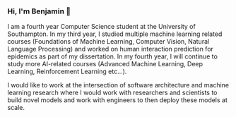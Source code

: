 ### Hi, I'm Benjamin 👋
I am a fourth year Computer Science student at the University of Southampton. In my third year, I studied multiple machine learning related courses (Foundations of Machine Learning, Computer Vision, Natural Language Processing) and worked on human interaction prediction for epidemics as part of my dissertation. In my fourth year, I will continue to study more AI-related courses (Advanced Machine Learning, Deep Learning, Reinforcement Learning etc...). 

I would like to work at the intersection of software architecture and machine learning research where I would work with researchers and scientists to build novel models and work with engineers to then deploy these models at scale.
<!--
**benlellouch/benlellouch** is a ✨ _special_ ✨ repository because its `README.md` (this file) appears on your GitHub profile.

Here are some ideas to get you started:

- 🔭 I’m currently working on ...
- 🌱 I’m currently learning ...
- 👯 I’m looking to collaborate on ...
- 🤔 I’m looking for help with ...
- 💬 Ask me about ...
- 📫 How to reach me: ...
- 😄 Pronouns: ...
- ⚡ Fun fact: ...
-->

